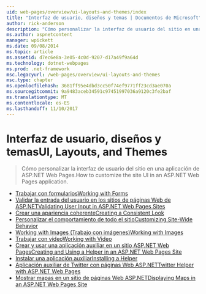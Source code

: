 ```yaml
---
uid: web-pages/overview/ui-layouts-and-themes/index
title: "Interfaz de usuario, diseños y temas | Documentos de Microsoft"
author: rick-anderson
description: "Cómo personalizar la interfaz de usuario del sitio en una aplicación de ASP.NET Web Pages."
ms.author: aspnetcontent
manager: wpickett
ms.date: 09/08/2014
ms.topic: article
ms.assetid: d7ec6e8a-3e05-4c0d-9207-d17a49f9a64d
ms.technology: dotnet-webpages
ms.prod: .net-framework
msc.legacyurl: /web-pages/overview/ui-layouts-and-themes
msc.type: chapter
ms.openlocfilehash: 3681ff95e4dbd3cc50f74ef9771ff23cd3ae070a
ms.sourcegitcommit: 9a9483aceb34591c97451997036a9120c3fe2baf
ms.translationtype: MT
ms.contentlocale: es-ES
ms.lasthandoff: 11/10/2017
---
```

<a name="ui-layouts-and-themes"></a><span data-ttu-id="d629a-103">Interfaz de usuario, diseños y temas</span><span class="sxs-lookup"><span data-stu-id="d629a-103">UI, Layouts, and Themes</span></span>
====================
> <span data-ttu-id="d629a-104">Cómo personalizar la interfaz de usuario del sitio en una aplicación de ASP.NET Web Pages.</span><span class="sxs-lookup"><span data-stu-id="d629a-104">How to customize the site UI in an ASP.NET Web Pages application.</span></span>


- [<span data-ttu-id="d629a-105">Trabajar con formularios</span><span class="sxs-lookup"><span data-stu-id="d629a-105">Working with Forms</span></span>](4-working-with-forms.md)
- [<span data-ttu-id="d629a-106">Validar la entrada del usuario en los sitios de páginas Web de ASP.NET</span><span class="sxs-lookup"><span data-stu-id="d629a-106">Validating User Input in ASP.NET Web Pages Sites</span></span>](validating-user-input-in-aspnet-web-pages-sites.md)
- [<span data-ttu-id="d629a-107">Crear una apariencia coherente</span><span class="sxs-lookup"><span data-stu-id="d629a-107">Creating a Consistent Look</span></span>](3-creating-a-consistent-look.md)
- [<span data-ttu-id="d629a-108">Personalizar el comportamiento de todo el sitio</span><span class="sxs-lookup"><span data-stu-id="d629a-108">Customizing Site-Wide Behavior</span></span>](18-customizing-site-wide-behavior.md)
- [<span data-ttu-id="d629a-109">Working with Images (Trabajo con imágenes)</span><span class="sxs-lookup"><span data-stu-id="d629a-109">Working with Images</span></span>](9-working-with-images.md)
- [<span data-ttu-id="d629a-110">Trabajar con vídeo</span><span class="sxs-lookup"><span data-stu-id="d629a-110">Working with Video</span></span>](10-working-with-video.md)
- [<span data-ttu-id="d629a-111">Crear y usar una aplicación auxiliar en un sitio ASP.NET Web Pages</span><span class="sxs-lookup"><span data-stu-id="d629a-111">Creating and Using a Helper in an ASP.NET Web Pages Site</span></span>](creating-and-using-a-helper-in-an-aspnet-web-pages-site.md)
- [<span data-ttu-id="d629a-112">Instalar una aplicación auxiliar</span><span class="sxs-lookup"><span data-stu-id="d629a-112">Installing a Helper</span></span>](installing-helpers.md)
- [<span data-ttu-id="d629a-113">Aplicación auxiliar de Twitter con páginas Web ASP.NET</span><span class="sxs-lookup"><span data-stu-id="d629a-113">Twitter Helper with ASP.NET Web Pages</span></span>](twitter-helper.md)
- [<span data-ttu-id="d629a-114">Mostrar mapas en un sitio de páginas Web ASP.NET</span><span class="sxs-lookup"><span data-stu-id="d629a-114">Displaying Maps in an ASP.NET Web Pages Site</span></span>](displaying-maps-in-an-aspnet-web-pages-site.md)
